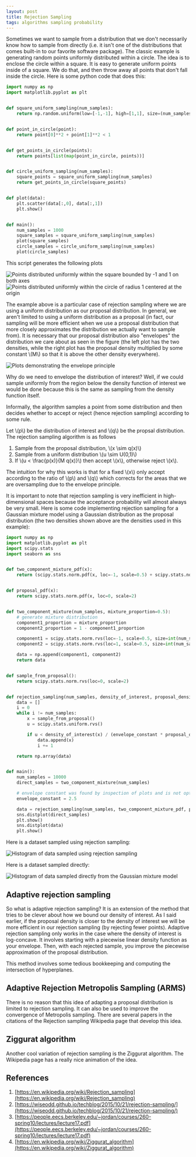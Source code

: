 ```yaml
---
layout: post
title: Rejection Sampling
tags: algorithms sampling probability
---
```



Sometimes we want to sample from a distribution that we don't necessarily know how to sample from directly (i.e. it isn't one of the distributions that comes built-in to our favorite software package). The classic example is generating random points uniformly distributed within a circle. The idea is to enclose the circle within a square. It is easy to generate uniform points inside of a square. We do that, and then throw away all points that don't fall inside the circle. Here is some python code that does this:

```python
import numpy as np
import matplotlib.pyplot as plt


def square_uniform_sampling(num_samples):
    return np.random.uniform(low=[-1,-1], high=[1,1], size=(num_samples,2))


def point_in_circle(point):
    return point[0]**2 + point[1]**2 < 1


def get_points_in_circle(points):
    return points[list(map(point_in_circle, points))]


def circle_uniform_sampling(num_samples):
    square_points = square_uniform_sampling(num_samples)
    return get_points_in_circle(square_points)


def plot(data):
    plt.scatter(data[:,0], data[:,1])
    plt.show()


def main():
    num_samples = 1000
    square_samples = square_uniform_sampling(num_samples)
    plot(square_samples)
    circle_samples = circle_uniform_sampling(num_samples)
    plot(circle_samples)
```

This script generates the following plots

![Points distributed uniformly within the square bounded by -1 and 1 on both axes](/images/rejection-sampling/uniform_distribution.png)
![Points distributed uniformly within the circle of radius 1 centered at the origin](/images/rejection-sampling/circular_distribution.png)


The example above is a particular case of rejection sampling where we are using a uniform distribution as our proposal distribution. In general, we aren't limited to using a uniform distribution as a proposal (in fact, our sampling will be more efficient when we use a proposal distribution that more closely approximates the distribution we actually want to sample from). It is necessary that our proposal distribution also "envelopes" the distribution we care about as seen in the figure (the left plot has the two densities, while the right plot has the proposal density multiplied by some constant \\(M\\) so that it is above the other density everywhere).

![Plots demonstrating the envelope principle](/images/rejection-sampling/envelope.png)

Why do we need to envelope the distribution of interest? Well, if we could sample uniformly from the region below the density function of interest we would be done because this is the same as sampling from the density function itself.

Informally, the algorithm samples a point from some distribution and then decides whether to accept or reject (hence rejection sampling) according to some rule.

Let \\(p\\) be the distribution of interest and \\(q\\) be the propsal distribution. The rejection sampling algorithm is as follows

1. Sample from the proposal distribution, \\(x \sim q(x)\\)
2. Sample from a uniform distribution \\(u \sim U(0,1)\\)
3. If \\(u < \frac{p(x)}{M q(x)}\\) then accept \\(x\\), otherwise reject \\(x\\).

The intuition for why this works is that for a fixed \\(x\\) only accept according to the ratio of \\(p\\) and \\(q\\) which corrects for the areas that we are oversampling due to the envelope principle.

It is important to note that rejection sampling is very inefficient in high-dimensional spaces because the acceptance probability will almost always be very small. Here is some code implementing rejection sampling for a Gaussian mixture model using a Gaussian distribution as the proposal distribution (the two densities shown above are the densities used in this example):

```python
import numpy as np
import matplotlib.pyplot as plt
import scipy.stats
import seaborn as sns


def two_component_mixture_pdf(x):
    return (scipy.stats.norm.pdf(x, loc=-1, scale=0.5) + scipy.stats.norm.pdf(x, loc=1, scale=0.5))/2


def proposal_pdf(x):
    return scipy.stats.norm.pdf(x, loc=0, scale=2)


def two_component_mixture(num_samples, mixture_proportion=0.5):
    # generate mixture distribution
    component1_proportion = mixture_proportion
    component2_proportion = 1 - component1_proportion

    component1 = scipy.stats.norm.rvs(loc=-1, scale=0.5, size=int(num_samples * component1_proportion))
    component2 = scipy.stats.norm.rvs(loc=1, scale=0.5, size=int(num_samples * component2_proportion))

    data = np.append(component1, component2)
    return data


def sample_from_proposal():
    return scipy.stats.norm.rvs(loc=0, scale=2)


def rejection_sampling(num_samples, density_of_interest, proposal_density, envelope_constant):
    data = []
    i = 0
    while i != num_samples:
        x = sample_from_proposal()
        u = scipy.stats.uniform.rvs()

        if u < density_of_interest(x) / (envelope_constant * proposal_density(x)):
            data.append(x)
            i += 1

    return np.array(data)


def main():
    num_samples = 10000
    direct_samples = two_component_mixture(num_samples)

    # envelope constant was found by inspection of plots and is not optimal
    envelope_constant = 2.5

    data = rejection_sampling(num_samples, two_component_mixture_pdf, proposal_pdf, 2.5)
    sns.distplot(direct_samples)
    plt.show()
    sns.distplot(data)
    plt.show()
```

Here is a dataset sampled using rejection sampling:

![Histogram of data sampled using rejection sampling](/images/rejection-sampling/rejection_samples.png)

Here is a dataset sampled directly:

![Histogram of data sampled directly from the Gaussian mixture model](/images/rejection-sampling/direct_samples.png)


## Adaptive rejection sampling

So what is adaptive rejection sampling? It is an extension of the method that tries to be clever about how we bound our density of interest. As I said earlier, if the proposal density is closer to the density of interest we will be more efficient in our rejection sampling (by rejecting fewer points). Adaptive rejection sampling only works in the case where the density of interest is log-concave. It involves starting with a piecewise linear density function as your envelope. Then, with each rejected sample, you improve the piecewise approximation of the proposal distribution.

This method involves some tedious bookkeeping and computing the intersection of hyperplanes.


## Adaptive Rejection Metropolis Sampling (ARMS)

There is no reason that this idea of adapting a proposal distribution is limited to rejection sampling. It can also be used to improve the convergence of Metropolis sampling. There are several papers in the citations of the Rejection sampling Wikipedia page that develop this idea.

## Ziggurat algorithm

Another cool variation of rejection sampling is the Ziggurat algorithm. The Wikipedia page has a really nice animation of the idea.


## References

1. [https://en.wikipedia.org/wiki/Rejection_sampling](https://en.wikipedia.org/wiki/Rejection_sampling)
2. [https://wiseodd.github.io/techblog/2015/10/21/rejection-sampling/](https://wiseodd.github.io/techblog/2015/10/21/rejection-sampling/)
3. [https://people.eecs.berkeley.edu/~jordan/courses/260-spring10/lectures/lecture17.pdf](https://people.eecs.berkeley.edu/~jordan/courses/260-spring10/lectures/lecture17.pdf)
4. [https://en.wikipedia.org/wiki/Ziggurat_algorithm](https://en.wikipedia.org/wiki/Ziggurat_algorithm)
